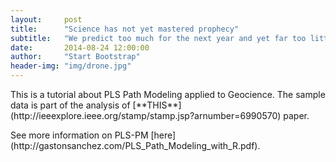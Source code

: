 ```yaml
---
layout:     post
title:      "Science has not yet mastered prophecy"
subtitle:   "We predict too much for the next year and yet far too little for the next ten."
date:       2014-08-24 12:00:00
author:     "Start Bootstrap"
header-img: "img/drone.jpg"
---
```



<p>This is a tutorial about PLS Path Modeling applied to Geocience. The sample data is part of the analysis of [**THIS**](http://ieeexplore.ieee.org/stamp/stamp.jsp?arnumber=6990570) paper.</p> 
<p>See more information on PLS-PM [here](http://gastonsanchez.com/PLS_Path_Modeling_with_R.pdf).</p>



